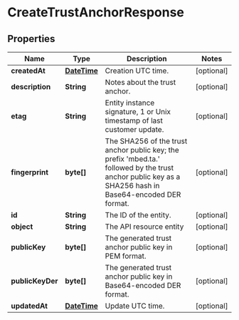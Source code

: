 
# CreateTrustAnchorResponse

## Properties
Name | Type | Description | Notes
------------ | ------------- | ------------- | -------------
**createdAt** | [**DateTime**](DateTime.md) | Creation UTC time. |  [optional]
**description** | **String** | Notes about the trust anchor. |  [optional]
**etag** | **String** | Entity instance signature, 1 or Unix timestamp of last customer update. |  [optional]
**fingerprint** | **byte[]** | The SHA256 of the trust anchor public key; the prefix &#39;mbed.ta.&#39; followed by the trust anchor public key as a SHA256 hash in Base64-encoded DER format. |  [optional]
**id** | **String** | The ID of the entity. |  [optional]
**object** | **String** | The API resource entity |  [optional]
**publicKey** | **byte[]** | The generated trust anchor public key in PEM format. |  [optional]
**publicKeyDer** | **byte[]** | The generated trust anchor public key in Base64-encoded DER format. |  [optional]
**updatedAt** | [**DateTime**](DateTime.md) | Update UTC time. |  [optional]



